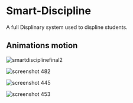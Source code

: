 # Smart-Discipline
A full Displinary system used to displine students.

## Animations motion

![smartdisciplinefinal2](https://user-images.githubusercontent.com/22516895/39942055-14a7f886-5567-11e8-8503-4065d2de703d.gif)


![screenshot 482](https://user-images.githubusercontent.com/22516895/39940171-13233b02-5561-11e8-847e-0103fb51bd47.png)


![screenshot 445](https://user-images.githubusercontent.com/22516895/39939877-4e707004-5560-11e8-8154-a9009e4dbe3b.png)


![screenshot 453](https://user-images.githubusercontent.com/22516895/39939879-4effc02e-5560-11e8-994d-6d409cab07c6.png)
